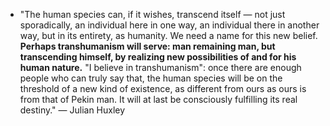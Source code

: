 - "The human species can, if it wishes, transcend itself — not just sporadically, an individual here in one way, an individual there in another way, but in its entirety, as humanity. We need a name for this new belief. **Perhaps transhumanism will serve: man remaining man, but transcending himself, by realizing new possibilities of and for his human nature.** "I believe in transhumanism": once there are enough people who can truly say that, the human species will be on the threshold of a new kind of existence, as different from ours as ours is from that of Pekin man. It will at last be consciously fulfilling its real destiny." — Julian Huxley
